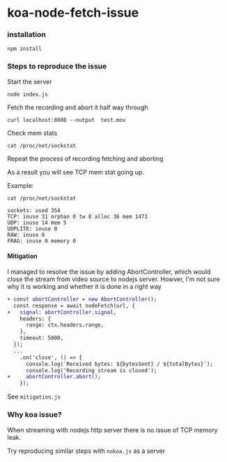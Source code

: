 # koa-node-fetch-issue


###  installation

```
npm install
```

### Steps to reproduce the issue

Start the server 
```
node index.js
```

Fetch the recording and abort it half way through

```
curl localhost:8080 --output  test.mov
```

Check mem stats

```
cat /proc/net/sockstat
```

Repeat the process of recording fetching and aborting

As a result you will see TCP mem stat going up.

Example:
```
cat /proc/net/sockstat

sockets: used 354
TCP: inuse 31 orphan 0 tw 8 alloc 36 mem 1473
UDP: inuse 14 mem 5
UDPLITE: inuse 0
RAW: inuse 0
FRAG: inuse 0 memory 0
```

#### Mitigation

I managed to resolve the issue by adding AbortController, which would close the stream from video source to nodejs server. Howver, I'm not sure why it is working and whether it is done in a right way

```diff
+ const abortController = new AbortController();
  const response = await nodeFetch(url, {
+   signal: abortController.signal,
    headers: {
      range: ctx.headers.range,
    },
    timeout: 5000,
  });
  ...
    .on('close', () => {
      console.log(`Received bytes: ${bytesSent} / ${totalBytes}`);
      console.log('Recording stream is closed');
+     abortController.abort();
    });

```

See `mitigation.js`

### Why koa issue?

When streaming with nodejs http server there is no issue of TCP memory leak.

Try reproducing similar steps with `nokoa.js` as a server
